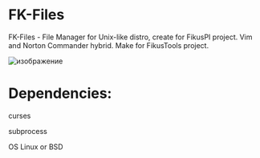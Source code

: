 # FK-Files
FK-Files - File Manager for Unix-like distro, create for FikusPI project. Vim and Norton Commander hybrid. Make for FikusTools project.

![изображение](https://github.com/user-attachments/assets/958964fc-3842-4b68-ad55-fc466c9b11c5)


# Dependencies:

curses

subprocess

OS Linux or BSD
